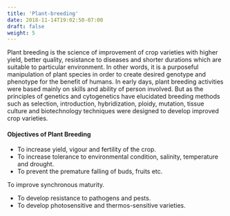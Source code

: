 ```yaml
---
title: 'Plant-breeding'
date: 2018-11-14T19:02:50-07:00
draft: false
weight: 5
---
```


Plant breeding is the science of improvement
of crop varieties with higher yield, better
quality, resistance to diseases and shorter
durations which are suitable to particular
environment. In other words, it is a purposeful
manipulation of plant species in order to
create desired genotype and phenotype for
the benefit of humans. In early days, plant
breeding activities were based mainly on
skills and ability of person involved. But as
the principles of genetics and cytogenetics
have elucidated breeding methods such as
selection, introduction, hybridization, ploidy,
mutation, tissue culture and biotechnology
techniques were designed to develop improved
crop varieties.


#### Objectives of Plant Breeding
-  To increase yield, vigour and fertility of the crop.
- To increase tolerance to environmental
condition, salinity, temperature
and drought.
- To prevent the premature falling of buds,
fruits etc.

To improve synchronous maturity.
- To develop resistance to
pathogens and pests.
- To develop
photosensitive and
thermos-sensitive
varieties.

 














